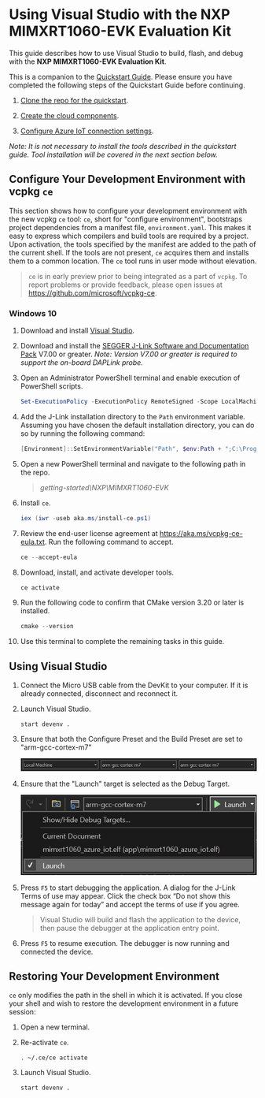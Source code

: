 # Using Visual Studio with the NXP MIMXRT1060-EVK Evaluation Kit

This guide describes how to use Visual Studio to build, flash, and debug with the **NXP MIMXRT1060-EVK Evaluation Kit**.

This is a companion to the [Quickstart Guide](https://docs.microsoft.com/en-us/azure/iot-develop/quickstart-devkit-nxp-mimxrt1060-evk). Please ensure you have completed the following steps of the Quickstart Guide before continuing.

1.	[Clone the repo for the quickstart](https://docs.microsoft.com/en-us/azure/iot-develop/quickstart-devkit-nxp-mimxrt1060-evk#clone-the-repo-for-the-quickstart).

1.	[Create the cloud components](https://docs.microsoft.com/en-us/azure/iot-develop/quickstart-devkit-nxp-mimxrt1060-evk#create-the-cloud-components).

1.	[Configure Azure IoT connection settings](https://docs.microsoft.com/en-us/azure/iot-develop/quickstart-devkit-nxp-mimxrt1060-evk#add-configuration).

 _*Note: It is not necessary to install the tools described in the quickstart guide. Tool installation will be covered in the next section below.*_

## Configure Your Development Environment with vcpkg `ce`

This section shows how to configure your development environment with the new vcpkg `ce` tool: `ce`, short for "configure environment", bootstraps project dependencies from a manifest file, `environment.yaml`. This makes it easy to express which compilers and build tools are required by a project. Upon activation, the tools specified by the manifest are added to the path of the current shell. If the tools are not present, `ce` acquires them and installs them to a common location. The `ce` tool runs in user mode without elevation.

> `ce` is in early preview prior to being integrated as a part of `vcpkg`. To report problems or provide feedback, please open issues at https://github.com/microsoft/vcpkg-ce.

### Windows 10

1. Download and install [Visual Studio](https://visualstudio.microsoft.com/downloads/).

1. Download and install the [SEGGER J-Link Software and Documentation Pack](https://www.segger.com/downloads/jlink/#J-LinkSoftwareAndDocumentationPack) V7.00 or greater. _Note: Version V7.00 or greater is required to support the on-board DAPLink probe._

1. Open an Administrator PowerShell terminal and enable execution of PowerShell scripts.

    ```PowerShell
    Set-ExecutionPolicy -ExecutionPolicy RemoteSigned -Scope LocalMachine
    ```

1. Add the J-Link installation directory to the `Path` environment variable. Assuming you have chosen the default installation directory, you can do so by running the following command:

    ```PowerShell
    [Environment]::SetEnvironmentVariable("Path", $env:Path + ";C:\Program Files (x86)\SEGGER\JLink", "Machine")
    ```

1. Open a new PowerShell terminal and navigate to the following path in the repo.

    > *getting-started\NXP\MIMXRT1060-EVK*

1. Install `ce`.

    ```PowerShell
    iex (iwr -useb aka.ms/install-ce.ps1)
    ```

1. Review the end-user license agreement at https://aka.ms/vcpkg-ce-eula.txt. Run the following command to accept.

    ```PowerShell
    ce --accept-eula
    ```

1. Download, install, and activate developer tools.

    ```PowerShell
    ce activate
    ```

1. Run the following code to confirm that CMake version 3.20 or later is installed.

    ```PowerShell
    cmake --version
    ```

1. Use this terminal to complete the remaining tasks in this guide.   

## Using Visual Studio

1. Connect the Micro USB cable from the DevKit to your computer. If it is already connected, disconnect and reconnect it.

1. Launch Visual Studio.

    ```Shell
    start devenv .
    ```

1. Ensure that both the Configure Preset and the Build Preset are set to "arm-gcc-cortex-m7"
    
    ![configuration-choice](../../docs/media/vs-preset-configuration-m7.png)

1. Ensure that the "Launch" target is selected as the Debug Target.
    
    ![debug-target-choice](../../docs/media/vs-debug-target-mimxrt1060evk.png)

1. Press `F5` to start debugging the application. A dialog for the J-Link Terms of use may appear. Click the check box “Do not show this message again for today” and accept the terms of use if you agree.

    > Visual Studio will build and flash the application to the device, then pause the debugger at the application entry point.

1. Press `F5` to resume execution. The debugger is now running and connected the device.

## Restoring Your Development Environment

`ce` only modifies the path in the shell in which it is activated. If you close your shell and wish to restore the development environment in a future session:

1. Open a new terminal.

1. Re-activate `ce`.

    ```Shell
    . ~/.ce/ce activate
    ```

1. Launch Visual Studio.

    ```Shell
    start devenv .
    ```
